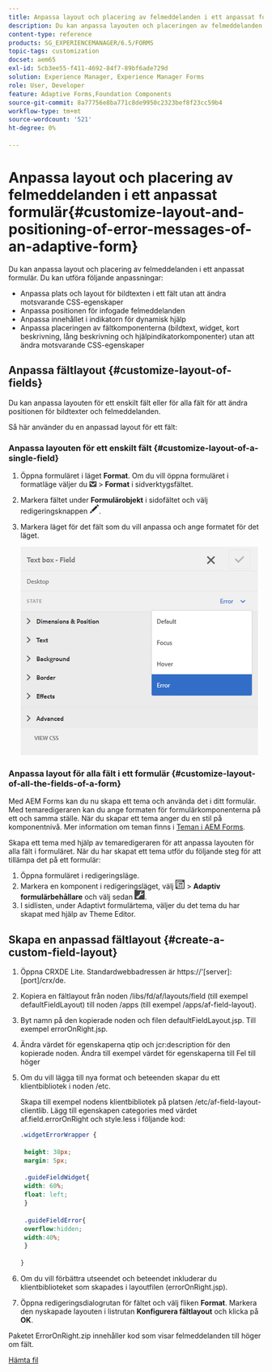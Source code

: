 ```yaml
---
title: Anpassa layout och placering av felmeddelanden i ett anpassat formulär
description: Du kan anpassa layouten och placeringen av felmeddelanden för en adaptiv for.
content-type: reference
products: SG_EXPERIENCEMANAGER/6.5/FORMS
topic-tags: customization
docset: aem65
exl-id: 5cb3ee55-f411-4692-84f7-89bf6ade729d
solution: Experience Manager, Experience Manager Forms
role: User, Developer
feature: Adaptive Forms,Foundation Components
source-git-commit: 8a77756e8ba771c8de9950c2323bef8f23cc59b4
workflow-type: tm+mt
source-wordcount: '521'
ht-degree: 0%

---
```


# Anpassa layout och placering av felmeddelanden i ett anpassat formulär{#customize-layout-and-positioning-of-error-messages-of-an-adaptive-form}

Du kan anpassa layout och placering av felmeddelanden i ett anpassat formulär. Du kan utföra följande anpassningar:

* Anpassa plats och layout för bildtexten i ett fält utan att ändra motsvarande CSS-egenskaper
* Anpassa positionen för infogade felmeddelanden
* Anpassa innehållet i indikatorn för dynamisk hjälp
* Anpassa placeringen av fältkomponenterna (bildtext, widget, kort beskrivning, lång beskrivning och hjälpindikatorkomponenter) utan att ändra motsvarande CSS-egenskaper

## Anpassa fältlayout {#customize-layout-of-fields}

Du kan anpassa layouten för ett enskilt fält eller för alla fält för att ändra positionen för bildtexter och felmeddelanden.

Så här använder du en anpassad layout för ett fält:

### Anpassa layouten för ett enskilt fält {#customize-layout-of-a-single-field}

1. Öppna formuläret i läget **Format**. Om du vill öppna formuläret i formatläge väljer du ![arbetsytelistrutan](assets/canvas-drop-down.png) > **Format** i sidverktygsfältet.
1. Markera fältet under **Formulärobjekt** i sidofältet och välj redigeringsknappen ![redigera-knapp](assets/edit-button.png).
1. Markera läget för det fält som du vill anpassa och ange formatet för det läget.

   ![Ange infogad formatering för ett fält](assets/edit-error-state.png)

### Anpassa layout för alla fält i ett formulär {#customize-layout-of-all-the-fields-of-a-form}

Med AEM Forms kan du nu skapa ett tema och använda det i ditt formulär. Med temaredigeraren kan du ange formaten för formulärkomponenterna på ett och samma ställe. När du skapar ett tema anger du en stil på komponentnivå. Mer information om teman finns i [Teman i AEM Forms](../../forms/using/themes.md).

Skapa ett tema med hjälp av temaredigeraren för att anpassa layouten för alla fält i formuläret. När du har skapat ett tema utför du följande steg för att tillämpa det på ett formulär:

1. Öppna formuläret i redigeringsläge.
1. Markera en komponent i redigeringsläget, välj ![fältnivå](assets/field-level.png) > **Adaptiv formulärbehållare** och välj sedan ![cmpr](assets/cmppr.png).
1. I sidlisten, under Adaptivt formulärtema, väljer du det tema du har skapat med hjälp av Theme Editor.

## Skapa en anpassad fältlayout {#create-a-custom-field-layout}

1. Öppna CRXDE Lite. Standardwebbadressen är https://&#39;[server]:[port]/crx/de.
1. Kopiera en fältlayout från noden /libs/fd/af/layouts/field (till exempel defaultFieldLayout) till noden /apps (till exempel /apps/af-field-layout).
1. Byt namn på den kopierade noden och filen defaultFieldLayout.jsp. Till exempel errorOnRight.jsp.

1. Ändra värdet för egenskaperna qtip och jcr:description för den kopierade noden. Ändra till exempel värdet för egenskaperna till Fel till höger

1. Om du vill lägga till nya format och beteenden skapar du ett klientbibliotek i noden /etc.

   Skapa till exempel nodens klientbibliotek på platsen /etc/af-field-layout-clientlib. Lägg till egenskapen categories med värdet af.field.errorOnRight och style.less i följande kod:

   ```css
   .widgetErrorWrapper {
   
    height: 38px;
    margin: 5px;
   
    .guideFieldWidget{
    width: 60%;
    float: left; 
    }
   
    .guideFieldError{
    overflow:hidden;
    width:40%; 
    }
   
   }
   ```

1. Om du vill förbättra utseendet och beteendet inkluderar du klientbiblioteket som skapades i layoutfilen (errorOnRight.jsp).
1. Öppna redigeringsdialogrutan för fältet och välj fliken **Format**. Markera den nyskapade layouten i listrutan **Konfigurera fältlayout** och klicka på **OK**.

Paketet ErrorOnRight.zip innehåller kod som visar felmeddelanden till höger om fält.

[Hämta fil](assets/erroronright.zip)
